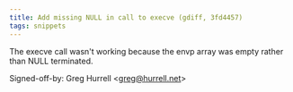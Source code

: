 ```yaml
---
title: Add missing NULL in call to execve (gdiff, 3fd4457)
tags: snippets
---
```


The execve call wasn't working because the envp array was empty rather than NULL terminated.

Signed-off-by: Greg Hurrell &lt;greg@hurrell.net&gt;
